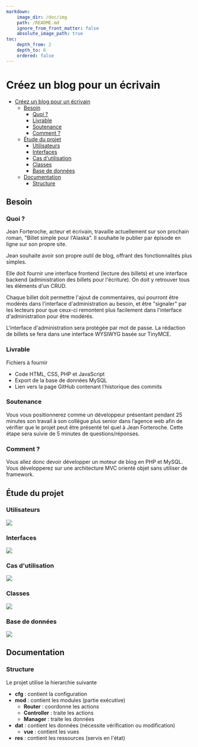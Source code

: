 ```yaml
---
markdown:
    image_dir: /doc/img
    path: /README.md
    ignore_from_front_matter: false
    absolute_image_path: true
toc:
    depth_from: 2
    depth_to: 6
    ordered: false
---  
```

  
  
# Créez un blog pour un écrivain
  
  
* [Créez un blog pour un écrivain](/#créez-un-blog-pour-un-écrivain )
	* [Besoin](/#besoin )
		* [Quoi ?](/#quoi )
		* [Livrable](/#livrable )
		* [Soutenance](/#soutenance )
		* [Comment ?](/#comment )
	* [Étude du projet](/#étude-du-projet )
		* [Utilisateurs](/#utilisateurs )
		* [Interfaces](/#interfaces )
		* [Cas d'utilisation](/#cas-dutilisation )
		* [Classes](/#classes )
		* [Base de données](/#base-de-données )
	* [Documentation](/#documentation )
		* [Structure](/#structure )
  
## Besoin
  
### Quoi ?
  
  
Jean Forteroche, acteur et écrivain, travaille actuellement sur son prochain roman, "Billet simple pour l'Alaska". Il souhaite le publier par épisode en ligne sur son propre site.
  
Jean souhaite avoir son propre outil de blog, offrant des fonctionnalités plus simples.
  
Elle doit fournir une interface frontend (lecture des billets) et une interface backend (administration des billets pour l'écriture). On doit y retrouver tous les éléments d'un CRUD.
  
Chaque billet doit permettre l'ajout de commentaires, qui pourront être modérés dans l'interface d'administration au besoin, et être "signaler" par les lecteurs pour que ceux-ci remontent plus facilement dans l'interface d'administration pour être modérés.
  
L'interface d'administration sera protégée par mot de passe. La rédaction de billets se fera dans une interface WYSIWYG basée sur TinyMCE.
  
### Livrable
  
  
Fichiers à fournir
  
-   Code HTML, CSS, PHP et JavaScript
-   Export de la base de données MySQL
-   Lien vers la page GitHub contenant l'historique des commits
  
### Soutenance
  
Vous vous positionnerez comme un développeur présentant pendant 25 minutes son travail à son collègue plus senior dans l’agence web afin de vérifier que le projet peut être présenté tel quel à Jean Forteroche. Cette étape sera suivie de 5 minutes de questions/réponses.
  
### Comment ?
  
  
Vous allez donc devoir développer un moteur de blog en PHP et MySQL.
Vous développerez sur une architecture MVC orienté objet sans utiliser de framework.
  
## Étude du projet
  
  
### Utilisateurs
  
  

![](/doc/img/users.png)  
  
### Interfaces
  
  

![](/doc/img/interfaces.png)  
  
### Cas d'utilisation
  
  

![](/doc/img/usage.png)  
  
### Classes
  
  

![](/doc/img/classes.png)  
  
### Base de données
  
  

![](/doc/img/db.png)  
  
## Documentation
  
### Structure
  
Le projet utilise la hierarchie suivante
  
- **cfg** : contient la configuration
- **mod** : contient les modules (partie exécutive)
  - **Router** : coordonne les actions
  - **Controller** : traite les actions
  - **Manager** : traite les données
- **dat** : contient les données (nécessite vérification ou modification)
  - **vue** : contient les vues
- **res** : contient les ressources (servis en l'état)
  